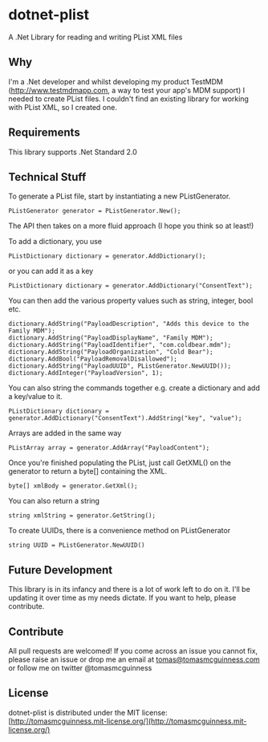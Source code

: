 # dotnet-plist

A .Net Library for reading and writing PList XML files

## Why

I'm a .Net developer and whilst developing my product TestMDM (http://www.testmdmapp.com, a way to test your app's MDM support) I needed to create PList files. I couldn't find an existing library for working with PList XML, so I created one.

## Requirements

This library supports .Net Standard 2.0

## Technical Stuff

To generate a PList file, start by instantiating a new PListGenerator.

    PListGenerator generator = PListGenerator.New();

The API then takes on a more fluid approach (I hope you think so at least!)

To add a dictionary, you use 

	PListDictionary dictionary = generator.AddDictionary();

or you can add it as a key

	PListDictionary dictionary = generator.AddDictionary("ConsentText");

You can then add the various property values such as string, integer, bool etc.

	dictionary.AddString("PayloadDescription", "Adds this device to the Family MDM");
    dictionary.AddString("PayloadDisplayName", "Family MDM");
    dictionary.AddString("PayloadIdentifier", "com.coldbear.mdm");
    dictionary.AddString("PayloadOrganization", "Cold Bear");
    dictionary.AddBool("PayloadRemovalDisallowed");
    dictionary.AddString("PayloadUUID", PListGenerator.NewUUID());
    dictionary.AddInteger("PayloadVersion", 1);

You can also string the commands together e.g. create a dictionary and add a key/value to it.

	PListDictionary dictionary = generator.AddDictionary("ConsentText").AddString("key", "value");

Arrays are added in the same way

 	PListArray array = generator.AddArray("PayloadContent");

Once you're finished populating the PList, just call GetXML() on the generator to return a byte[] containing the XML.

	byte[] xmlBody = generator.GetXml();

You can also return a string

	string xmlString = generator.GetString();

To create UUIDs, there is a convenience method on PListGenerator

	string UUID = PListGenerator.NewUUID()

## Future Development

This library is in its infancy and there is a lot of work left to do on it. I'll be updating it over time as my needs dictate. If you want to help, please contribute.

## Contribute

All pull requests are welcomed! If you come across an issue you cannot fix, please raise an issue or drop me an email at tomas@tomasmcguinness.com or follow me on twitter @tomasmcguinness

## License

dotnet-plist is distributed under the MIT license: [http://tomasmcguinness.mit-license.org/](http://tomasmcguinness.mit-license.org/)
